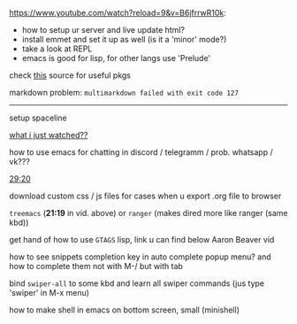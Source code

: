 https://www.youtube.com/watch?reload=9&v=B6jfrrwR10k:

- how to setup ur server and live update html?
- install emmet and set it up as well (is it a 'minor' mode?)
- take a look at REPL
- emacs is good for lisp, for other langs use 'Prelude'

check [this](https://github.com/emacs-tw/awesome-emacs) source for useful pkgs

markdown problem: `multimarkdown failed with exit code 127`

---

setup spaceline

[what i just watched??](https://www.youtube.com/watch?v=Gk9-q8tXbMs&list=PLX2044Ew-UVVv31a0-Qn3dA6Sd_-NyA1n&index=14)

how to use emacs for chatting in discord / telegramm / prob. whatsapp / vk???

[29:20](https://www.youtube.com/watch?v=EsAkPl3On3E&list=PLX2044Ew-UVVv31a0-Qn3dA6Sd_-NyA1n&index=18)

download custom css / js files for cases when u export .org file to browser

`treemacs` (**21:19** in vid. above) or `ranger` (makes dired more like ranger (same kbd))

get hand of how to use `GTAGS` lisp, link u can find below Aaron
Beaver vid

how to see snippets completion key in auto complete popup menu? and
how to complete them not with M-/ but with tab

bind `swiper-all` to some kbd
and learn all swiper commands (jus type 'swiper' in M-x menu)

how to make shell in emacs on bottom screen, small (minishell)
